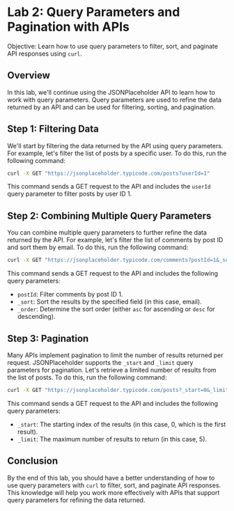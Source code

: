 # Lab 2: Query Parameters and Pagination with APIs

Objective: Learn how to use query parameters to filter, sort, and paginate API responses using `curl`.

## Overview

In this lab, we'll continue using the JSONPlaceholder API to learn how to work with query parameters. Query parameters are used to refine the data returned by an API and can be used for filtering, sorting, and pagination.

## Step 1: Filtering Data

We'll start by filtering the data returned by the API using query parameters. For example, let's filter the list of posts by a specific user. To do this, run the following command:

```bash
curl -X GET "https://jsonplaceholder.typicode.com/posts?userId=1"
```

This command sends a GET request to the API and includes the `userId` query parameter to filter posts by user ID 1.

## Step 2: Combining Multiple Query Parameters

You can combine multiple query parameters to further refine the data returned by the API. For example, let's filter the list of comments by post ID and sort them by email. To do this, run the following command:

```bash
curl -X GET "https://jsonplaceholder.typicode.com/comments?postId=1&_sort=email&_order=asc"
```

This command sends a GET request to the API and includes the following query parameters:

- `postId`: Filter comments by post ID 1.
- `_sort`: Sort the results by the specified field (in this case, email).
- `_order`: Determine the sort order (either `asc` for ascending or `desc` for descending).

## Step 3: Pagination

Many APIs implement pagination to limit the number of results returned per request. JSONPlaceholder supports the `_start` and `_limit` query parameters for pagination. Let's retrieve a limited number of results from the list of posts. To do this, run the following command:

```bash
curl -X GET "https://jsonplaceholder.typicode.com/posts?_start=0&_limit=5"
```

This command sends a GET request to the API and includes the following query parameters:

- `_start`: The starting index of the results (in this case, 0, which is the first result).
- `_limit`: The maximum number of results to return (in this case, 5).

## Conclusion

By the end of this lab, you should have a better understanding of how to use query parameters with `curl` to filter, sort, and paginate API responses. This knowledge will help you work more effectively with APIs that support query parameters for refining the data returned.
